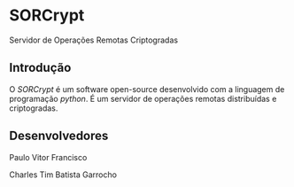 SORCrypt
======
Servidor de Operações Remotas Criptogradas

## Introdução #
O _SORCrypt_ é um software open-source desenvolvido com a linguagem de programação _python_. É um servidor de operações remotas distribuídas e criptogradas.

## Desenvolvedores #
Paulo Vitor Francisco

Charles Tim Batista Garrocho
